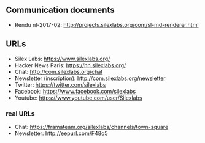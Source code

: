 ## Communication documents

- Rendu nl-2017-02: http://projects.silexlabs.org/com/sl-md-renderer.html

## URLs

- Silex Labs: https://www.silexlabs.org/
- Hacker News Paris: https://hn.silexlabs.org/
- Chat: http://com.silexlabs.org/chat
- Newsletter (inscription): http://com.silexlabs.org/newsletter
- Twitter: https://twitter.com/silexlabs
- Facebook: https://www.facebook.com/silexlabs
- Youtube: https://www.youtube.com/user/Silexlabs

### real URLs

- Chat: https://framateam.org/silexlabs/channels/town-square
- Newsletter: http://eepurl.com/F48q5
